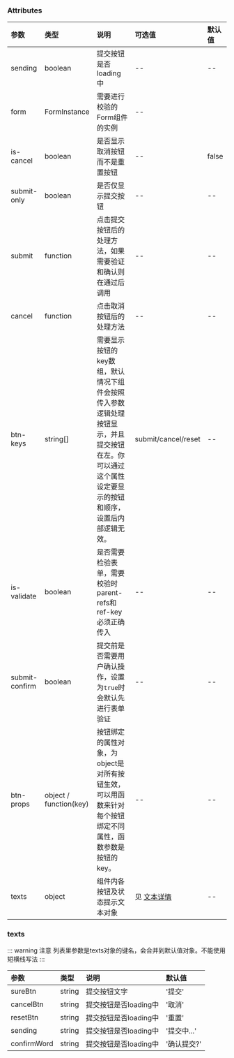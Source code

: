 ### Attributes

| 参数           | 类型                   | 说明                                                                                                                                                  | 可选值                | 默认值 |
| :------------- | :--------------------- | :---------------------------------------------------------------------------------------------------------------------------------------------------- | :-------------------- | :----- |
| sending        | boolean                | 提交按钮是否loading中                                                                                                                                 | --                    | --     |
| form           | FormInstance           | 需要进行校验的Form组件的实例                                                                                                                          | --                    |        |
| is-cancel      | boolean                | 是否显示取消按钮而不是重置按钮                                                                                                                        | --                    | false  |
| submit-only    | boolean                | 是否仅显示提交按钮                                                                                                                                    | --                    | --     |
| submit         | function               | 点击提交按钮后的处理方法，如果需要验证和确认则在通过后调用                                                                                            | --                    | --     |
| cancel         | function               | 点击取消按钮后的处理方法                                                                                                                              | --                    | --     |
| btn-keys       | string[]               | 需要显示按钮的key数组，默认情况下组件会按照传入参数逻辑处理按钮显示，并且提交按钮在左。你可以通过这个属性设定要显示的按钮和顺序，设置后内部逻辑无效。 | submit/cancel/reset   | --     |
| is-validate    | boolean                | 是否需要检验表单，需要校验时parent-refs和ref-key必须正确传入                                                                                          | --                    | --     |
| submit-confirm | boolean                | 提交前是否需要用户确认操作，设置为`true`时会默认先进行表单验证                                                                                        | --                    | --     |
| btn-props      | object / function(key) | 按钮绑定的属性对象，为object是对所有按钮生效，可以用函数来针对每个按钮绑定不同属性，函数参数是按钮的key。                                             | --                    | --     |
| texts          | object                 | 组件内各按钮及状态提示文本对象                                                                                                                        | 见 [文本详情](#texts) | --     |


### texts

::: warning 注意
列表里参数是texts对象的键名，会合并到默认值对象。不能使用短横线写法
:::

| 参数        | 类型   | 说明                  | 默认值      |
| :---------- | :----- | :-------------------- | :---------- |
| sureBtn     | string | 提交按钮文字          | '提交'      |
| cancelBtn   | string | 提交按钮是否loading中 | '取消'      |
| resetBtn    | string | 提交按钮是否loading中 | '重置'      |
| sending     | string | 提交按钮是否loading中 | '提交中...' |
| confirmWord | string | 提交按钮是否loading中 | '确认提交?' |